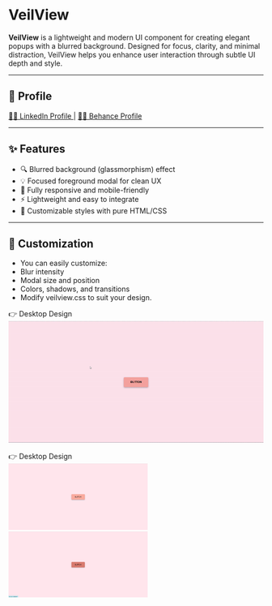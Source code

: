 # VeilView

**VeilView** is a lightweight and modern UI component for creating elegant popups with a blurred background. Designed for focus, clarity, and minimal distraction, VeilView helps you enhance user interaction through subtle UI depth and style.

---

## 🚀 Profile 
<a href="https://www.linkedin.com/in/dharmendraverma95/" target="_blank">🧑‍💻 LinkedIn Profile </a> | <a href="https://www.behance.net/dhirukumar" target="_blank">🧑‍💻 Behance Profile </a>

---

## ✨ Features

- 🔍 Blurred background (glassmorphism) effect
- 💡 Focused foreground modal for clean UX
- 📱 Fully responsive and mobile-friendly
- ⚡ Lightweight and easy to integrate
- 🎨 Customizable styles with pure HTML/CSS

---

## 🎨 Customization
- You can easily customize:
- Blur intensity
- Modal size and position
- Colors, shadows, and transitions
- Modify veilview.css to suit your design.



<span>👉 Desktop Design</span><br/>
<a href="" target="_blank" >
<img src="./VeilView.gif" width="575px"/>
</a>

<span>👉 Desktop Design</span><br/>
<a href="" target="_blank" >
<img src="./FocusShade-lp1.png" width="275px"/>
<img src="./FocusShade-lp2.png" width="275px"/>
</a>
